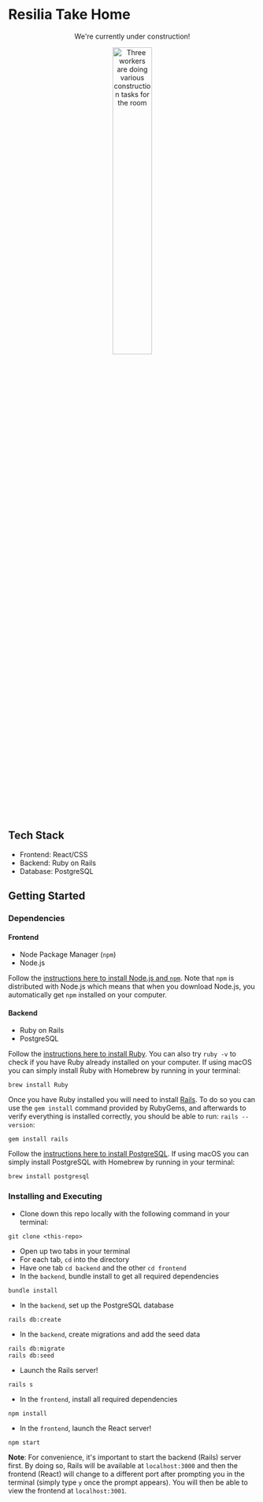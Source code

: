 # Resilia Take Home

<p align=center>We're currently under construction!</p>

<p align=center>
  <img src="https://media.giphy.com/media/5t20H3tq99Y1DYFuEX/giphy.gif" alt="Three workers are doing various construction tasks for the room" width=40% />
</p>

## Tech Stack

- Frontend: React/CSS
- Backend: Ruby on Rails
- Database: PostgreSQL

## Getting Started

### Dependencies

#### Frontend

- Node Package Manager (`npm`)
- Node.js

Follow the [instructions here to install Node.js and `npm`](https://nodejs.org/en/). Note that `npm` is distributed with Node.js which means that when you download Node.js, you automatically get `npm` installed on your computer.

#### Backend

- Ruby on Rails
- PostgreSQL

Follow the [instructions here to install Ruby](https://www.ruby-lang.org/en/documentation/installation/). You can also try `ruby -v` to check if you have Ruby already installed on your computer. If using macOS you can simply install Ruby with Homebrew by running in your terminal:

```
brew install Ruby
```

Once you have Ruby installed you will need to install [Rails](https://guides.rubyonrails.org/v5.0/getting_started.html#installing-rails). To do so you can use the `gem install` command provided by RubyGems, and afterwards to verify everything is installed correctly, you should be able to run: `rails --version`:

```
gem install rails
```

Follow the [instructions here to install PostgreSQL](https://www.postgresql.org/download/). If using macOS you can simply install PostgreSQL with Homebrew by running in your terminal:

```
brew install postgresql
```

### Installing and Executing

- Clone down this repo locally with the following command in your terminal:

```
git clone <this-repo>
```

- Open up two tabs in your terminal
- For each tab, `cd` into the directory
- Have one tab `cd backend` and the other `cd frontend`
- In the `backend`, bundle install to get all required dependencies

```
bundle install
```

- In the `backend`, set up the PostgreSQL database

```
rails db:create
```

- In the `backend`, create migrations and add the seed data

```
rails db:migrate
rails db:seed
```

- Launch the Rails server!

```
rails s
```

- In the `frontend`, install all required dependencies

```
npm install
```

- In the `frontend`, launch the React server!

```
npm start
```

**Note**: For convenience, it's important to start the backend (Rails) server first. By doing so, Rails will be available at `localhost:3000` and then the frontend (React) will change to a different port after prompting you in the terminal (simply type `y` once the prompt appears). You will then be able to view the frontend at `localhost:3001`.
